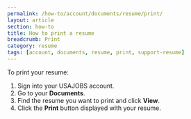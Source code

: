 ```yaml
---
permalink: /how-to/account/documents/resume/print/
layout: article
section: how-to
title: How to print a resume
breadcrumb: Print
category: resume
tags: [account, documents, resume, print, support-resume]
---
```


To print your resume:

1. Sign into your USAJOBS account.
2. Go to your **Documents**.
2. Find the resume you want to print and click **View**.
2. Click the **Print** button displayed with your resume.
